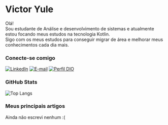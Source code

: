# Victor Yule
Olá!  
Sou estudante de Análise e desenvolvimento de sistemas e atualmente estou focando meus estudos na tecnologia Kotlin.  
Sigo com os meus estudos para conseguir migrar de área e melhorar meus conhecimentos cada dia mais.

### Conecte-se comigo
[![LinkedIn](https://img.shields.io/badge/-LinkedIn-000?style=for-the-badge&logo=linkedin&logoColor=30A3DC)](https://www.linkedin.com/in/victor-yule/)
[![E-mail](https://img.shields.io/badge/-Email-000?style=for-the-badge&logo=microsoft-outlook&logoColor=E94D5F)](victoryule@gmail.com)
[![Perfil DIO](https://img.shields.io/badge/-Meu%20Perfil%20na%20DIO-000000?style=for-the-badge)](https://www.dio.me/users/victoryule/)


### GitHub Stats
![Top Langs](https://github-readme-stats-git-masterrstaa-rickstaa.vercel.app/api/top-langs/?username=victoryule&layout=compact&bg_color=000&border_color=30A3DC&title_color=E94D5F&text_color=FFF)


### Meus principais artigos
Ainda não escrevi nenhum :(